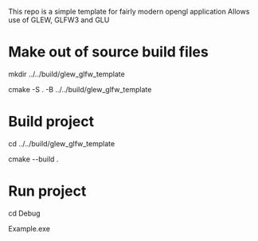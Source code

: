 This repo is a simple template for fairly modern opengl application
Allows use of GLEW, GLFW3 and GLU

# Make out of source build files
mkdir ../../build/glew_glfw_template

cmake -S . -B ../../build/glew_glfw_template

# Build project
cd ../../build/glew_glfw_template

cmake --build .

# Run project
cd Debug

Example.exe

